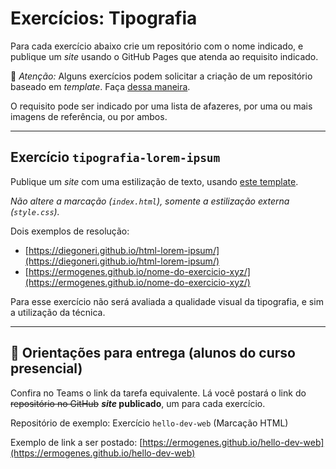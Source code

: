 # Exercícios: Tipografia

Para cada exercício abaixo crie um repositório com o nome indicado, e publique um _site_ usando o GitHub Pages que atenda ao requisito indicado.

👀 _Atenção:_ Alguns exercícios podem solicitar a criação de um repositório baseado em _template_. Faça [dessa maneira](../content/github-template.md).

O requisito pode ser indicado por uma lista de afazeres, por uma ou mais imagens de referência, ou por ambos.

---

## Exercício `tipografia-lorem-ipsum`

Publique um _site_ com uma estilização de texto, usando [este template](https://github.com/ermogenes/html-lorem-ipsum).

_Não altere a marcação (`index.html`), somente a estilização externa (`style.css`)._

Dois exemplos de resolução:

* [https://diegoneri.github.io/html-lorem-ipsum/](https://diegoneri.github.io/html-lorem-ipsum/)
* [https://ermogenes.github.io/nome-do-exercicio-xyz/](https://ermogenes.github.io/nome-do-exercicio-xyz/)

Para esse exercício não será avaliada a qualidade visual da tipografia, e sim a utilização da técnica.

---

## 🏁 Orientações para entrega (alunos do curso presencial)
Confira no Teams o link da tarefa equivalente. Lá você postará o link do ~~repositório no GitHub~~ **_site_ publicado**, um para cada exercício.

Repositório de exemplo: Exercício `hello-dev-web` (Marcação HTML)

Exemplo de link a ser postado: [https://ermogenes.github.io/hello-dev-web](https://ermogenes.github.io/hello-dev-web)